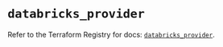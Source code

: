 # `databricks_provider`

Refer to the Terraform Registry for docs: [`databricks_provider`](https://registry.terraform.io/providers/databricks/databricks/1.73.0/docs/resources/provider).
